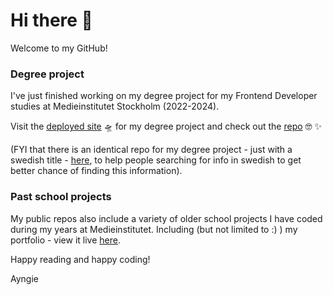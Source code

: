 # Hi there 👋

Welcome to my GitHub!

### Degree project
I've just finished working on my degree project for my Frontend Developer studies at Medieinstitutet Stockholm (2022-2024).

Visit the [deployed site](https://ayngie.github.io/natural-guide-to-gestational-diabetes/) 🛸 for my degree project and check out the [repo](https://github.com/Ayngie/natural-guide-to-gestational-diabetes) 🤓 ✨️

(FYI that there is an identical repo for my degree project - just with a swedish title - [here](https://github.com/Ayngie/naturlig-guide-till-graviditetsdiabetes), to help people searching for info in swedish to get better chance of finding this information).

### Past school projects
My public repos also include a variety of older school projects I have coded during my years at Medieinstitutet. Including (but not limited to :) ) my portfolio - view it live [here](https://ayngie.github.io/portfolio2.0/).

Happy reading and happy coding!

Ayngie

<!--
**Ayngie/Ayngie** is a ✨ _special_ ✨ repository because its `README.md` (this file) appears on your GitHub profile.

Here are some ideas to get you started:

- 🔭 I’m currently working on ...
- 🌱 I’m currently learning ...
- 👯 I’m looking to collaborate on ...
- 🤔 I’m looking for help with ...
- 💬 Ask me about ...
- 📫 How to reach me: ...
- 😄 Pronouns: ...
- ⚡ Fun fact: ...
-->
